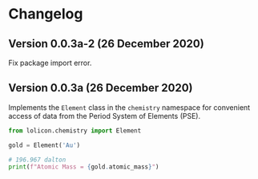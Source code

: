 # Changelog

## Version 0.0.3a-2 (26 December 2020)

Fix package import error.

## Version 0.0.3a (26 December 2020)

Implements the `Element` class in the `chemistry` namespace for convenient access 
of data from the Period System of Elements (PSE).

```python
from lolicon.chemistry import Element

gold = Element('Au')

# 196.967 dalton
print(f"Atomic Mass = {gold.atomic_mass}")
```
